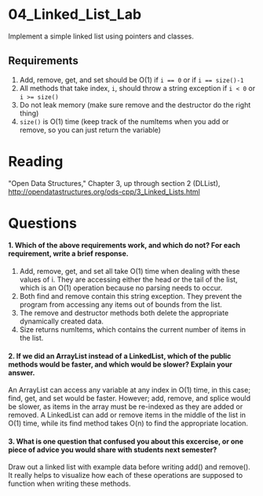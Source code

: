 04_Linked_List_Lab
==================

Implement a simple linked list using pointers and classes.

Requirements
------------

1. Add, remove, get, and set should be O(1) if `i == 0` or if `i == size()-1`
2. All methods that take index, `i`, should throw a string exception if `i < 0` or `i >= size()`
3. Do not leak memory (make sure remove and the destructor do the right thing)
4. `size()` is O(1) time (keep track of the numItems when you add or remove, so you can just return the variable)

Reading
=======
"Open Data Structures," Chapter 3, up through section 2 (DLList), http://opendatastructures.org/ods-cpp/3_Linked_Lists.html

Questions
=========

#### 1. Which of the above requirements work, and which do not? For each requirement, write a brief response.

1. Add, remove, get, and set all take O(1) time when dealing with these values of i.  They are accessing either the head or the tail of the list, which is an O(1) operation because no parsing needs to occur.
2. Both find and remove contain this string exception.  They prevent the program from accessing any items out of bounds from the list.
3. The remove and destructor methods both delete the appropriate dynamically created data.
4. Size returns numItems, which contains the current number of items in the list.

#### 2. If we did an ArrayList instead of a LinkedList, which of the public methods would be faster, and which would be slower? Explain your answer.

An ArrayList can access any variable at any index in O(1) time, in this case; find, get, and set would be faster.  However; add, remove, and splice would be slower, as items in the array must be re-indexed as they are added or removed.  A LinkedList can add or remove items in the middle of the list in O(1) time, while its find method takes O(n) to find the appropriate location.

#### 3. What is one question that confused you about this excercise, or one piece of advice you would share with students next semester?

Draw out a linked list with example data before writing add() and remove().  It really helps to visualize how each of these operations are supposed to function when writing these methods.